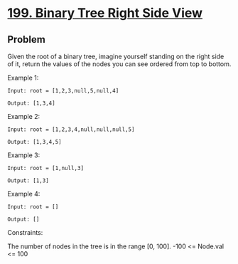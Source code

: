 # [199. Binary Tree Right Side View](https://leetcode.com/problems/binary-tree-right-side-view/)



## Problem



Given the root of a binary tree, imagine yourself standing on the right side of it, return the values of the nodes you can see ordered from top to bottom.

 

Example 1:

```
Input: root = [1,2,3,null,5,null,4]

Output: [1,3,4]
```


Example 2:

```
Input: root = [1,2,3,4,null,null,null,5]

Output: [1,3,4,5]
```


Example 3:

```
Input: root = [1,null,3]

Output: [1,3]
```


Example 4:

```
Input: root = []

Output: []
```


Constraints:

The number of nodes in the tree is in the range [0, 100].
-100 <= Node.val <= 100

